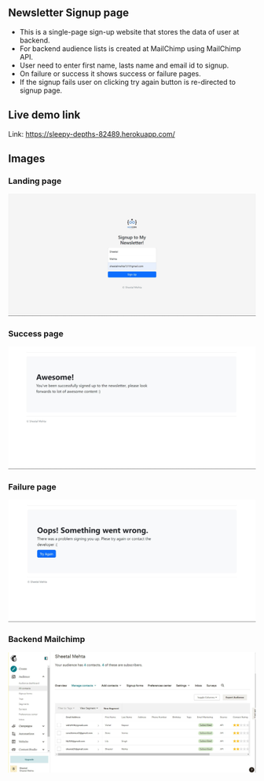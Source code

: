 ## Newsletter Signup page

  * This is a single-page sign-up website that stores the data of user at backend.
  * For backend audience lists is created at MailChimp using MailChimp API. 
  * User need to enter first name, lasts name and email id to signup.
  * On failure or success it shows success or failure pages.
  * If the signup fails user on clicking try again button is re-directed to signup page.
  
  
  
## Live demo link
  Link: https://sleepy-depths-82489.herokuapp.com/
  
## Images
  
### Landing page
  ![](https://github.com/sheetalMehta7/newsletter-signup-mailchimp/blob/main/newsletter-signup-images/Screenshot%202022-09-08%20125445.jpg)
  
### Success page
  ![](https://github.com/sheetalMehta7/newsletter-signup-mailchimp/blob/main/newsletter-signup-images/Screenshot%202022-09-08%20125319.jpg)

### Failure page
  ![](https://github.com/sheetalMehta7/newsletter-signup-mailchimp/blob/main/newsletter-signup-images/Screenshot%202022-09-23%20200325.jpg)
  
### Backend Mailchimp 
  ![](https://github.com/sheetalMehta7/newsletter-signup-mailchimp/blob/main/newsletter-signup-images/Screenshot%202022-09-23%20201302.jpg)
  






